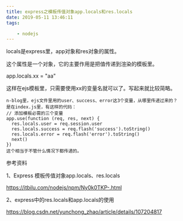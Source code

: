 ```yaml
---
title: express之模板传值对象app.locals和res.locals
date: 2019-05-11 13:46:11
tags:

	- nodejs
---
```




locals是express里，app对象和res对象的属性。

这个属性是一个对象，它的主要作用是把值传递到渲染的模板里。

app.locals.xx = "aa"

这样在ejs模板里，只需要使用xx的变量名就可以了。写起来就比较简略。

```
n-blog里，ejs文件里用的user、success、error这3个变量，从哪里传递过来的？
是在index.js里，有这样的代码：
// 添加模板必需的三个变量
app.use(function (req, res, next) {
  res.locals.user = req.session.user
  res.locals.success = req.flash('success').toString()
  res.locals.error = req.flash('error').toString()
  next()
})
这个相当于不管什么情况下都传递的。
```



参考资料

1、Express 模板传值对象app.locals、res.locals

https://itbilu.com/nodejs/npm/Ny0k0TKP-.html

2、express中的res.locals和app.locals的使用

https://blog.csdn.net/yunchong_zhao/article/details/107204817